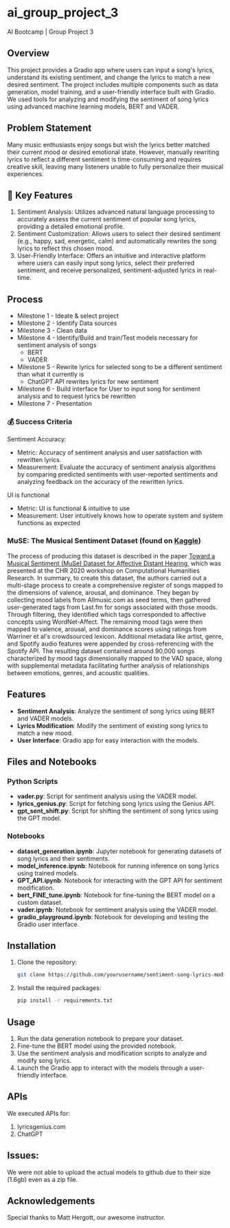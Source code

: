 # ai_group_project_3
AI Bootcamp | Group Project 3

## Overview
This project provides a Gradio app where users can input a song's lyrics, understand its existing sentiment, and change the lyrics to match a new desired sentiment. The project includes multiple components such as data generation, model training, and a user-friendly interface built with Gradio. We used tools for analyzing and modifying the sentiment of song lyrics using advanced machine learning models, BERT and VADER. 

## Problem Statement

Many music enthusiasts enjoy songs but wish the lyrics better matched their current mood or desired emotional state. However, manually rewriting lyrics to reflect a different sentiment is time-consuming and requires creative skill, leaving many listeners unable to fully personalize their musical experiences.

## 🔑 Key Features

1. Sentiment Analysis: Utilizes advanced natural language processing to accurately assess the current sentiment of popular song lyrics, providing a detailed emotional profile.
2. Sentiment Customization: Allows users to select their desired sentiment (e.g., happy, sad, energetic, calm) and automatically rewrites the song lyrics to reflect this chosen mood.
3. User-Friendly Interface: Offers an intuitive and interactive platform where users can easily input song lyrics, select their preferred sentiment, and receive personalized, sentiment-adjusted lyrics in real-time.

## Process 
* Milestone 1 - Ideate & select project
* Milestone 2 - Identify Data sources
* Milestone 3 - Clean data
* Milestone 4 - Identify/Build and train/Test models necessary for sentiment analysis of songs
    * BERT
    * VADER
* Milestone 5 - Rewrite lyrics for selected song to be a different sentiment than what it currently is
    * ChatGPT API rewrites lyrics for new sentiment 
* Milestone 6 - Build interface for User to input song for sentiment analysis and to request lyrics be rewritten
* Milestone 7 - Presentation

### 💰 Success Criteria

Sentiment Accuracy:

* Metric: Accuracy of sentiment analysis and user satisfaction with rewritten lyrics.
* Measurement: Evaluate the accuracy of sentiment analysis algorithms by comparing predicted sentiments with user-reported sentiments and analyzing feedback on the accuracy of the rewritten lyrics.

UI is functional 

* Metric: UI is functional & intuitive to use 
* Measurement: User intuitively knows how to operate system and system functions as expected 

### MuSE: The Musical Sentiment Dataset (found on [Kaggle](https://www.kaggle.com/datasets/cakiki/muse-the-musical-sentiment-dataset))

The process of producing this dataset is described in the paper [Toward a Musical Sentiment (MuSe) Dataset for Affective Distant Hearing](https://www.academia.edu/75793892/Toward_a_Musical_Sentiment_MuSe_Dataset_for_Affective_Distant_Hearing), which was presented at the CHR 2020 workshop on Computational Humanities Research.
In summary, to create this dataset, the authors carried out a multi-stage process to create a comprehensive register of songs mapped to the dimensions of valence, arousal, and dominance. They began by collecting mood labels from Allmusic.com as seed terms, then gathered user-generated tags from Last.fm for songs associated with those moods. Through filtering, they identified which tags corresponded to affective concepts using WordNet-Affect. The remaining mood tags were then mapped to valence, arousal, and dominance scores using ratings from Warriner et al's crowdsourced lexicon. Additional metadata like artist, genre, and Spotify audio features were appended by cross-referencing with the Spotify API. The resulting dataset contained around 90,000 songs characterized by mood tags dimensionally mapped to the VAD space, along with supplemental metadata facilitating further analysis of relationships between emotions, genres, and acoustic qualities.

## Features
- **Sentiment Analysis**: Analyze the sentiment of song lyrics using BERT and VADER models.
- **Lyrics Modification**: Modify the sentiment of existing song lyrics to match a new mood.
- **User Interface**: Gradio app for easy interaction with the models.
  
## Files and Notebooks
### Python Scripts
- **vader.py**: Script for sentiment analysis using the VADER model.
- **lyrics_genius.py**: Script for fetching song lyrics using the Genius API.
- **gpt_sent_shift.py**: Script for shifting the sentiment of song lyrics using the GPT model.

### Notebooks
- **dataset_generation.ipynb**: Jupyter notebook for generating datasets of song lyrics and their sentiments.
- **model_inference.ipynb**: Notebook for running inference on song lyrics using trained models.
- **GPT_API.ipynb**: Notebook for interacting with the GPT API for sentiment modification.
- **bert_FINE_tune.ipynb**: Notebook for fine-tuning the BERT model on a custom dataset.
- **vader.ipynb**: Notebook for sentiment analysis using the VADER model.
- **gradio_playground.ipynb**: Notebook for developing and testing the Gradio user interface.

## Installation
1. Clone the repository:
    ```bash
    git clone https://github.com/yourusername/sentiment-song-lyrics-modifier.git
    ```
2. Install the required packages:
    ```bash
    pip install -r requirements.txt
    ```
    
## Usage
1. Run the data generation notebook to prepare your dataset.
2. Fine-tune the BERT model using the provided notebook.
3. Use the sentiment analysis and modification scripts to analyze and modify song lyrics.
4. Launch the Gradio app to interact with the models through a user-friendly interface.

## APIs
We executed APIs for: 
1. lyricsgenius.com
2. ChatGPT

## Issues: 
We were not able to upload the actual models to github due to their size (1.6gb) even as a zip file. 

## Acknowledgements
Special thanks to Matt Hergott, our awesome instructor. 




